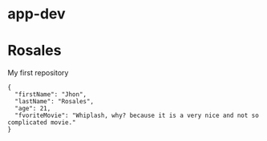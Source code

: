 # app-dev
# Rosales
My first repository
```
{
  "firstName": "Jhon",
  "lastName": "Rosales",
  "age": 21,
  "fvoriteMovie": "Whiplash, why? because it is a very nice and not so complicated movie."
}
```
[^1]: This is created by Jhon Yuri M. Rosales.
